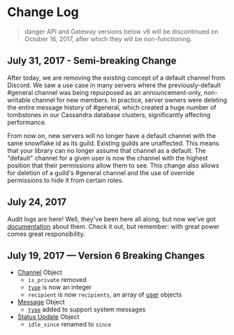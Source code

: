 # Change Log

>danger
>API and Gateway versions below v6 will be discontinued on October 16, 2017, after which they will be non-functioning.

## July 31, 2017 - Semi-breaking Change

After today, we are removing the existing concept of a default channel from Discord. We saw a use case in many servers where the previously-default #general channel was being repurposed as an announcement-only, non-writable channel for new members. In practice, server owners were deleting the entire message history of #general, which created a huge number of tombstones in our Cassandra database clusters, significantly affecting performance.

From now on, new servers will no longer have a default channel with the same snowflake id as its guild. Existing guilds are unaffected. This means that your library can no longer assume that channel as a default. The "default" channel for a given user is now the channel with the highest position that their permissions allow them to see. This change also allows for deletion of a guild's #general channel and the use of override permissions to hide it from certain roles.

## July 24, 2017

Audit logs are here! Well, they've been here all along, but now we've got [documentation](#DOCS_AUDIT_LOG/audit-logs) about them. Check it out, but remember: with great power comes great responsibility.

## July 19, 2017 — Version 6 Breaking Changes

* [Channel](#DOCS_CHANNEL/channel-object) Object
  * `is_private` removed
  * [`type`](#DOCS_CHANNEL/channel-object-channel-types) is now an integer
  * `recipient` is now `recipients`, an array of [user](#DOCS_USER/user-object) objects
* [Message](#DOCS_CHANNEL/message-object) Object
  * [`type`](#DOCS_CHANNEL/message-object-message-types) added to support system messages
* [Status Update](#DOCS_GATEWAY/gateway-status-update-gateway-status-update-structure) Object
  * `idle_since` renamed to `since`